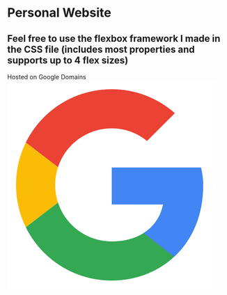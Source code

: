 # Personal Website
## Feel free to use the flexbox framework I made in the CSS file (includes most properties and supports up to 4 flex sizes)
Hosted on Google Domains
[![Google](images/google.png)](https://domains.google.com/)
